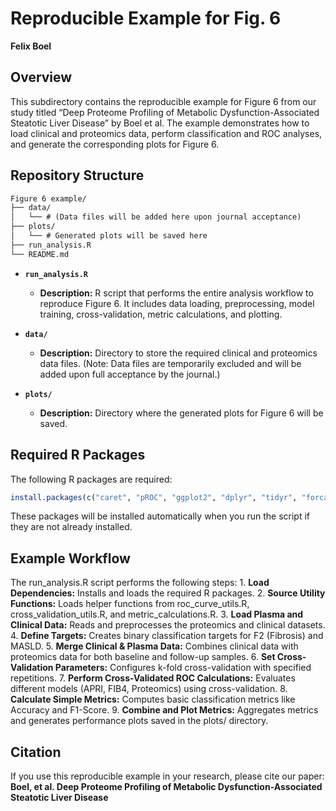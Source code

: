 # Reproducible Example for Fig. 6

**Felix Boel**



## Overview

This subdirectory contains the reproducible example for Figure 6 from our study titled “Deep Proteome Profiling of Metabolic Dysfunction-Associated Steatotic Liver Disease” by Boel et al. The example demonstrates how to load clinical and proteomics data, perform classification and ROC analyses, and generate the corresponding plots for Figure 6.

## Repository Structure


   ```markdown
   Figure 6 example/
   ├── data/
   │   └── # (Data files will be added here upon journal acceptance)
   ├── plots/
   │   └── # Generated plots will be saved here
   ├── run_analysis.R
   └── README.md
   ```

- **`run_analysis.R`**
  - **Description:** R script that performs the entire analysis workflow to reproduce Figure 6. It includes data loading, preprocessing, model training, cross-validation, metric calculations, and plotting.

- **`data/`**
  - **Description:** Directory to store the required clinical and proteomics data files. (Note: Data files are temporarily excluded and will be added upon full acceptance by the journal.)

- **`plots/`**
  - **Description:** Directory where the generated plots for Figure 6 will be saved.

## Required R Packages

The following R packages are required:

```r
install.packages(c("caret", "pROC", "ggplot2", "dplyr", "tidyr", "forcats", "reshape2", "tibble"))
```
These packages will be installed automatically when you run the script if they are not already installed.

## Example Workflow

The run_analysis.R script performs the following steps:
	1.	**Load Dependencies:** Installs and loads the required R packages.
	2.	**Source Utility Functions:** Loads helper functions from roc_curve_utils.R, cross_validation_utils.R, and metric_calculations.R.
	3.	**Load Plasma and Clinical Data:** Reads and preprocesses the proteomics and clinical datasets.
	4.	**Define Targets:** Creates binary classification targets for F2 (Fibrosis) and MASLD.
	5.	**Merge Clinical & Plasma Data:** Combines clinical data with proteomics data for both baseline and follow-up samples.
	6.	**Set Cross-Validation Parameters:** Configures k-fold cross-validation with specified repetitions.
	7.	**Perform Cross-Validated ROC Calculations:** Evaluates different models (APRI, FIB4, Proteomics) using cross-validation.
	8.	**Calculate Simple Metrics:** Computes basic classification metrics like Accuracy and F1-Score.
	9.	**Combine and Plot Metrics:** Aggregates metrics and generates performance plots saved in the plots/ directory.


## Citation

If you use this reproducible example in your research, please cite our paper:
**Boel, et al. Deep Proteome Profiling of Metabolic Dysfunction-Associated Steatotic Liver Disease**
